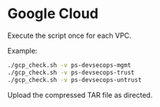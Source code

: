 # Google Cloud

Execute the script once for each VPC.

Example: 

```sh
./gcp_check.sh -v ps-devsecops-mgmt
./gcp_check.sh -v ps-devsecops-trust
./gcp_check.sh -v ps-devsecops-untrust
```

Upload the compressed TAR file as directed.
